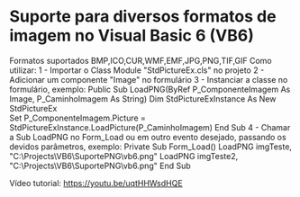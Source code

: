 # Suporte para diversos formatos de imagem no Visual Basic 6 (VB6)
Formatos suportados BMP,ICO,CUR,WMF,EMF,JPG,PNG,TIF,GIF
Como utilizar:
1 - Importar o Class Module "StdPictureEx.cls" no projeto
2 - Adicionar um componente "Image" no formulário
3 - Instanciar a classe no formulário, exemplo:
  Public Sub LoadPNG(ByRef P_ComponenteImagem As Image, P_CaminhoImagem As String)
    Dim StdPictureExInstance As New StdPictureEx  
    Set P_ComponenteImagem.Picture = StdPictureExInstance.LoadPicture(P_CaminhoImagem)
  End Sub
4 - Chamar a Sub LoadPNG no Form_Load ou em outro evento desejado, passando os devidos parâmetros, exemplo:
  Private Sub Form_Load()
   LoadPNG imgTeste, "C:\Projects\VB6\SuportePNG\vb6.png"
   LoadPNG imgTeste2, "C:\Projects\VB6\SuportePNG\vb6.png"
  End Sub

Vídeo tutorial: https://youtu.be/uqtHHWsdHQE
